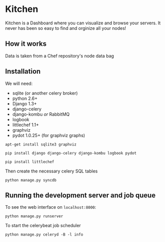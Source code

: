 # Kitchen

Kitchen is a Dashboard where you can visualize and browse your servers.
It never has been so easy to find and orginize all your nodes!

## How it works

Data is taken from a Chef repository's node data bag

## Installation

We will need:

* sqlite (or another celery broker)
* python 2.6+
* Django 1.3+
* django-celery
* django-kombu *or* RabbitMQ
* logbook
* littlechef 1.1+
* graphviz
* pydot 1.0.25+ (for graphviz graphs)

`apt-get install sqlite3 graphviz`

`pip install django django-celery django-kombu logbook pydot`

`pip install littlechef`

Then create the necessary celery SQL tables

`python manage.py syncdb`

## Running the development server and job queue

To see the web interface on `localhost:8000`:

`python manage.py runserver`

To start the celerybeat job scheduler

`python manage.py celeryd -B -l info`
